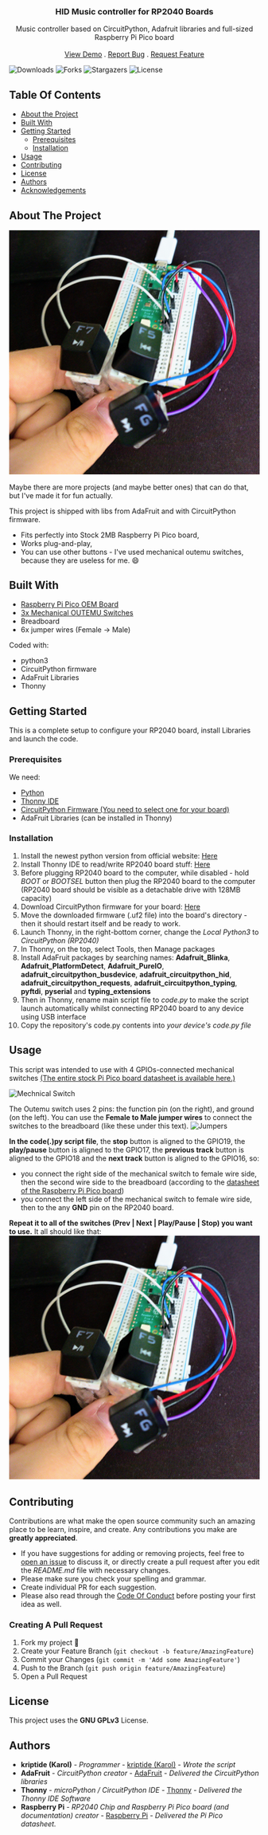<br/>
<p align="center">
  <h3 align="center">HID Music controller for RP2040 Boards</h3>

  <p align="center">
    Music controller based on CircuitPython, Adafruit libraries and full-sized Raspberry Pi Pico board
    <br/>
    <br/>
    <a href="https://github.com/kriptide/rp2040-music-controller">View Demo</a>
    .
    <a href="https://github.com/kriptide/rp2040-music-controller/issues">Report Bug</a>
    .
    <a href="https://github.com/kriptide/rp2040-music-controller/issues">Request Feature</a>
  </p>
</p>

![Downloads](https://img.shields.io/github/downloads/kriptide/rp2040-music-controller/total) ![Forks](https://img.shields.io/github/forks/kriptide/rp2040-music-controller?style=social) ![Stargazers](https://img.shields.io/github/stars/kriptide/rp2040-music-controller?style=social) ![License](https://img.shields.io/github/license/kriptide/rp2040-music-controller) 

## Table Of Contents

* [About the Project](#about-the-project)
* [Built With](#built-with)
* [Getting Started](#getting-started)
  * [Prerequisites](#prerequisites)
  * [Installation](#installation)
* [Usage](#usage)
* [Contributing](#contributing)
* [License](#license)
* [Authors](#authors)
* [Acknowledgements](#acknowledgements)

## About The Project

![Screen Shot](images/picoboard.png)

Maybe there are more projects (and maybe better ones) that can do that, but I've made it for fun actually.

This project is shipped with libs from AdaFruit and with CircuitPython firmware.
* Fits perfectly into Stock 2MB Raspberry Pi Pico board,
* Works plug-and-play,
* You can use other buttons - I've used mechanical outemu switches, because they are useless for me. :smile:


## Built With

* [Raspberry Pi Pico OEM Board](https://www.raspberrypi.com/products/raspberry-pi-pico/)
* [3x Mechanical OUTEMU Switches](https://a.allegroimg.com/s1024/0c65fd/5c4c937d454fa84f196954cd7f7f)
* Breadboard
* 6x jumper wires (Female -> Male)

Coded with:
* python3
* CircuitPython firmware
* AdaFruit Libraries
* Thonny

## Getting Started

This is a complete setup to configure your RP2040 board, install Libraries and launch the code.

### Prerequisites

We need:
* [Python](https://www.python.org/downloads/)
* [Thonny IDE](https://thonny.org/)
* [CircuitPython Firmware (You need to select one for your board)](https://circuitpython.org/downloads)
* AdaFruit Libraries (can be installed in Thonny)

### Installation

1. Install the newest python version from official website: [Here](https://www.python.org/downloads/)
2. Install Thonny IDE to read/write RP2040 board stuff: [Here](https://thonny.org/)
3. Before plugging RP2040 board to the computer, while disabled - hold *BOOT* or *BOOTSEL* button then plug the RP2040 board to the computer (RP2040 board should be visible as a detachable drive with 128MB capacity)
4. Download CircuitPython firmware for your board: [Here](https://circuitpython.org/downloads)
5. Move the downloaded firmware (.uf2 file) into the board's directory - then it should restart itself and be ready to work.
6. Launch Thonny, in the right-bottom corner, change the *Local Python3* to *CircuitPython (RP2040)*
7. In Thonny, on the top, select Tools, then Manage packages
8. Install AdaFruit packages by searching names: **Adafruit_Blinka**, **Adafruit_PlatformDetect**, **Adafruit_PureIO**, **adafruit_circuitpython_busdevice**, **adafruit_circuitpython_hid**, **adafruit_circuitpython_requests**, **adafruit_circuitpython_typing**, **pyftdi**, **pyserial** and **typing_extensions**
9. Then in Thonny, rename main script file to *code.py* to make the script launch automatically whilst connecting RP2040 board to any device using USB interface
10. Copy the repository's code.py contents into *your device's code.py file*


## Usage

This script was intended to use with 4 GPIOs-connected mechanical switches [(The entire stock Pi Pico board datasheet is available here.)](https://www.raspberrypi.com/documentation/microcontrollers/raspberry-pi-pico.html)

![Mechnical Switch](https://ae01.alicdn.com/kf/Sd227c4eb2faf4dcb9a099c0c36d55105L/Prze-cznik-Outemu-mechaniczna-klawiatura-3Pin-Clicky-liniowy-dotykowy-cichy-prze-czniki-RGB-LED-SMD-Gaming.jpg "switch")

The Outemu switch uses 2 pins: the function pin (on the right), and ground (on the left). You can use the **Female to Male jumper wires** to connect the switches to the breadboard (like these under this text).
![Jumpers](https://my.element14.com/productimages/large/en_GB/3617771-40.jpg "Jumper wire female to male")

**In the code(.)py script file**, the **stop** button is aligned to the GPIO19,
the **play/pause** button is aligned to the GPIO17, 
the **previous track** button is aligned to the GPIO18 and the **next track** button is aligned to the GPIO16, so:
* you connect the right side of the mechanical switch to female wire side, then the second wire side to the breadboard (according to the [datasheet of the Raspberry Pi Pico board](https://www.raspberrypi.com/documentation/microcontrollers/raspberry-pi-pico.html))
* you connect the left side of the mechanical switch to female wire side, then to the any **GND** pin on the RP2040 board.

**Repeat it to all of the switches (Prev | Next | Play/Pause | Stop) you want to use.**
It all should like that:
![Final Project](/images/picoboard.png "Picoboard")

## Contributing

Contributions are what make the open source community such an amazing place to be learn, inspire, and create. Any contributions you make are **greatly appreciated**.
* If you have suggestions for adding or removing projects, feel free to [open an issue](https://github.com/kriptide/rp2040-music-controller/issues/new) to discuss it, or directly create a pull request after you edit the *README.md* file with necessary changes.
* Please make sure you check your spelling and grammar.
* Create individual PR for each suggestion.
* Please also read through the [Code Of Conduct](https://github.com/kriptide/rp2040-music-controller/blob/main/CODE_OF_CONDUCT.md) before posting your first idea as well.

### Creating A Pull Request

1. Fork my project 🍴
2. Create your Feature Branch (`git checkout -b feature/AmazingFeature`)
3. Commit your Changes (`git commit -m 'Add some AmazingFeature'`)
4. Push to the Branch (`git push origin feature/AmazingFeature`)
5. Open a Pull Request

## License

This project uses the **GNU GPLv3** License.

## Authors

* **kriptide (Karol)** - *Programmer* - [kriptide (Karol)](https://github.com/kriptide/) - *Wrote the script*
* **AdaFruit** - *CircuitPython creator* - [AdaFruit](https://github.com/adafruit) - *Delivered the CircuitPython libraries*
* **Thonny** - *microPython / CircuitPython IDE* - [Thonny](https://github.com/thonny/) - *Delivered the Thonny IDE Software*
* **Raspberry Pi** - *RP2040 Chip and Raspberry Pi Pico board (and documentation) creator* - [Raspberry Pi](https://github.com/thonny/thonny) - *Delivered the Pi Pico datasheet.*
